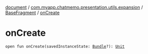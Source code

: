 [document](../../index.md) / [com.myapp.chatmemo.presentation.utils.expansion](../index.md) / [BaseFragment](index.md) / [onCreate](./on-create.md)

# onCreate

`open fun onCreate(savedInstanceState: `[`Bundle`](https://developer.android.com/reference/android/os/Bundle.html)`?): `[`Unit`](https://kotlinlang.org/api/latest/jvm/stdlib/kotlin/-unit/index.html)